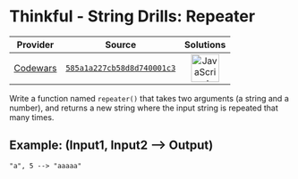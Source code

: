 [_metadata_:generated]: - "true"

# Thinkful - String Drills: Repeater

<!-- INFO TABLE BEGIN -->

| Provider                                        | Source                                                                               | Solutions                                                                                                                                                    |
| :---------------------------------------------: | :----------------------------------------------------------------------------------: | :----------------------------------------------------------------------------------------------------------------------------------------------------------: |
| [Codewars](../../../docs/providers/Codewars.md) | [`585a1a227cb58d8d740001c3`](https://www.codewars.com/kata/585a1a227cb58d8d740001c3) | [<img src="https://res.cloudinary.com/rascaltwo/image/upload/v1631924076/javascript_ehszr7.svg" alt="JavaScript" title="JavaScript" width="50" />](solve.js) |

<!-- INFO TABLE END -->

Write a function named `repeater()` that takes two arguments (a string and a number), and returns a new string where the input string is repeated that many times.

## Example: (Input1, Input2 --> Output)

```
"a", 5 --> "aaaaa"
```


